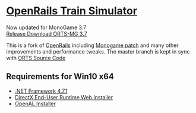 # [OpenRails Train Simulator](http://openrails.org/)

Now updated for MonoGame 3.7<br> 
[Release Download ORTS-MG 3.7](https://github.com/perpetualKid/ORTS-MG/releases/tag/MG3.7)

This is a fork of [OpenRails](https://launchpad.net/or) including [Monogame patch](http://www.elvastower.com/forums/index.php?/topic/30924-going-beyond-the-4-gb-of-memory/page__view__findpost__p__237281) and many other improvements and performance tweaks. 
The master branch is kept in sync with [ORTS Source Code](https://git.launchpad.net/~twpol/or/+git/or-svn)

## Requirements for Win10 x64

- [.NET Framework 4.7.1](https://support.microsoft.com/en-us/help/4033344/the-net-framework-4-7-1-web-installer-for-windows)
- [DirectX End-User Runtime Web Installer ](https://www.microsoft.com/en-us/download/details.aspx?id=35&nowin10)
- [OpenAL Installer](https://www.openal.org/downloads/oalinst.zip)
